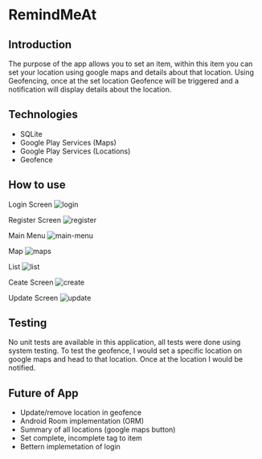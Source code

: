 # RemindMeAt

## Introduction
The purpose of the app allows you to set an item, within this item you can set your location using google maps and details about that location. Using Geofencing, once at the set location Geofence will be triggered and a notification will display details about the location.


## Technologies
- SQLite
- Google Play Services (Maps)
- Google Play Services (Locations)
- Geofence

## How to use

Login Screen
![login](https://github.com/dvdprr6/RemindMeAt/blob/sqlite/images/login.png)

Register Screen
![register](https://github.com/dvdprr6/RemindMeAt/blob/sqlite/images/register.png)

Main Menu
![main-menu](https://github.com/dvdprr6/RemindMeAt/blob/sqlite/images/main-menu.png)

Map
![maps](https://github.com/dvdprr6/RemindMeAt/blob/sqlite/images/maps.png)

List
![list](https://github.com/dvdprr6/RemindMeAt/blob/sqlite/images/list.png)

Ceate Screen
![create](https://github.com/dvdprr6/RemindMeAt/blob/sqlite/images/create.png)

Update Screen
![update](https://github.com/dvdprr6/RemindMeAt/blob/sqlite/images/update.png)


## Testing
No unit tests are available in this application, all tests were done using system testing. To test the geofence, I would set a specific location on google maps and head to that location. Once at the location I would be notified.

## Future of App
- Update/remove location in geofence
- Android Room implementation (ORM)
- Summary of all locations (google maps button)
- Set complete, incomplete tag to item
- Bettern implemetation of login
